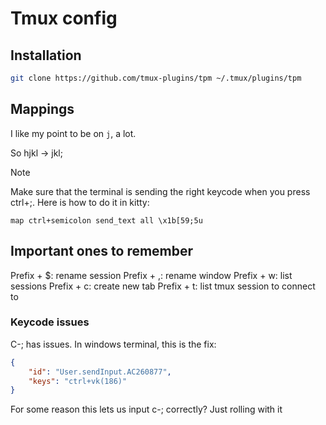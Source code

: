 # Tmux config

## Installation 

``` bash
git clone https://github.com/tmux-plugins/tpm ~/.tmux/plugins/tpm
```

## Mappings 

I like my point to be on `j`, a lot. 

So hjkl -> jkl;

> [!NOTE]
> Make sure that the terminal is sending the right keycode when you press
> ctrl+;. Here is how to do it in kitty:
>
> ``` kitty
> map ctrl+semicolon send_text all \x1b[59;5u
> ```

## Important ones to remember

Prefix + $: rename session 
Prefix + ,: rename window 
Prefix + w: list sessions
Prefix + c: create new tab
Prefix + t: list tmux session to connect to 


### Keycode issues

C-; has issues. In windows terminal, this is the fix: 

``` json
{
    "id": "User.sendInput.AC260877",
    "keys": "ctrl+vk(186)"
}
  ```

For some reason this lets us input c-; correctly? Just rolling with it
